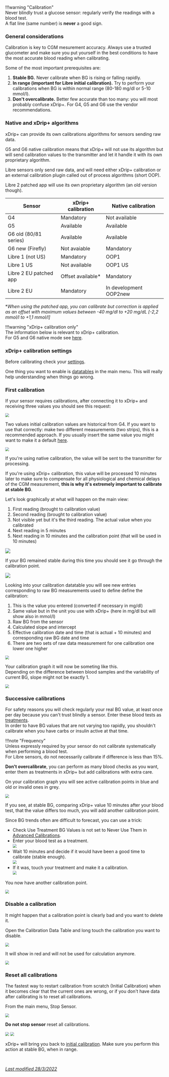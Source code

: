 !!!warning "Calibration"  
    Never blindly trust a glucose sensor: regularly verify the readings with a blood test.  
    A flat line (same number) is **never** a good sign.

### General considerations

Calibration is key to CGM mesurement accuracy. Always use a trusted glucometer and make sure you put yourself in the best conditions to have the most accurate blood reading when calibrating.

Some of the most important prerequisites are:

1. **Stable BG.** Never calibrate when BG is rising or falling rapidly.
2. **In range (important for Libre initial calibration).** Try to perform your calibrations when BG is within normal range (80-180 mg/dl or 5-10 mmol/l).
3. **Don't overcalibrate.** Better few accurate than too many: you will most probably confuse xDrip+. For G4, G5 and G6 use the vendor recommendations.

### Native and xDrip+ algorithms

xDrip+ can provide its own calibrations algorithms for sensors sending raw data.

G5 and G6 native calibration means that xDrip+ will not use its algorithm but will send calibration values to the transmitter and let it handle it with its own proprietary algorithm.

Libre sensors only send raw data, and will need either xDrip+ calibration or an external calibration plugin called out of process algorithms (short OOP).

Libre 2 patched app will use its own proprietary algorithm (an old version though).

| Sensor                 | xDrip+ calibration | Native calibration     |
| ---------------------- | ------------------ | ---------------------- |
| G4                     | Mandatory          | Not available          |
| G5                     | Available          | Available              |
| G6 old (80/81 series)  | Available          | Available              |
| G6 new (Firefly)       | Not avaiable       | Mandatory              |
| Libre 1 (not US)       | Mandatory          | OOP1                   |
| Libre 1 US             | Not available      | OOP1 US                |
| Libre 2 EU patched app | Offset available*  | Mandatory              |
| Libre 2 EU             | Mandatory          | In development OOP2new |

**When using the patched app, you can calibrate but correction is applied as an offset with maximum values between -40 mg/dl to +20 mg/dL [-2,2 mmol/l to +1,1 mmol/l]*

!!!warning "xDrip+ calibration only"  
    The information below is relevant to xDrip+ calibration.  
    For G5 and G6 native mode see [here](https://navid200.github.io/xDrip/docs/Dexcom_page.html).

### xDrip+ calibration settings

Before calibrating check your [settings](../advancedcal).

One thing you want to enable is [datatables](../../use/lesscommon/#show-datatables) in the main menu. This will really help understanding when things go wrong.

### First calibration


If your sensor requires calibrations, after connecting it to xDrip+ and receiving three values you should see this request:

<img src="../images/CAL01.png" style="zoom:75%;" />

Two values initial calibration values are historical from G4. If you want to use that correctly: make two different measurements (two strips), this is a recommended approach. If you usually insert the same value you might want to make it a default [here](../advancedcal/#calibrations).

<img src="../images/CAL02.png" style="zoom:75%;" />

If you're using native calibration, the value will be sent to the transmitter for processing.

If you're using xDrip+ calibration, this value will be processed 10 minutes later to make sure to compensate for all physiological and chemical delays of the CGM measurement, **this is why it's extremely important to calibrate at stable BG**.

Let's look graphically at what will happen on the main view:

1. First reading (brought to calibration value)
2. Second reading (brought to calibration value)
3. Not visible yet but it's the third reading. The actual value when you calibrated
4. Next reading in 5 minutes
5. Next reading in 10 minutes and the calibration point (that will be used in 10 minutes)

<img src="../images/CAL03.png" />

If your BG remained stable during this time you should see it go through the calibration point.

<img src="../images/CAL04.png" />

Looking into your calibration datatable you will see new entries corresponding to raw BG measurements used to define define the calibration:

1. This is the value you entered (converted if necessary in mg/dl)
2. Same value but in the unit you use with xDrip+ (here in mg/dl but will show also in mmol/l)
3. Raw BG from the sensor
4. Calculated slope and intercept
5. Effective calibration date and time (that is actual + 10 minutes) and corresponding raw BG date and time
6. There are two sets of raw data measurement for one calibration one lower one higher

<img src="../images/CAL05.png" style="zoom:75%;"  />

Your calibration graph it will now be someting like this.  
Depending on the difference between blood samples and the variability of current BG, slope might not be exactly 1.

<img src="../images/CAL06.png" style="zoom:75%;"  />

### Successive calibrations

For safety reasons you will check regularly your real BG value, at least once per day because you can't trust blindly a sensor. Enter these blood tests as [treatments](../../use/mainUI/#treatments).  
In order to have BG values that are not varying too rapidly, you shouldn't calibrate when you have carbs or insulin active at that time.

!!!note "Frequency"  
    Unless expressly required by your sensor do not calibrate systematically when performing a blood test.  
    For Libre sensors, do not necessarily calibrate if difference is less than 15%.

**Don't overcalibrate**, you can perform as many blood checks as you want, enter them as treatments in xDrip+ but add calibrations with extra care.

On your calibration graph you will see active calibration points in blue and old or invalid ones in grey.

<img src="../images/CAL15.png" style="zoom:75%;"  />

If you see, at stable BG, comparing xDrip+ value 10 minutes after your blood test, that the value differs too much, you will add another calibration point.

Since BG trends often are difficult to forecast, you can use a trick:

- Check Use Treatment BG Values is not set to Never Use Them in [Advanced Calibrations](../advancedcal).
- Enter your blood test as a treatment.  
  <img src="../images/CAL07.png" style="zoom:75%;"  />
- Wait 10 minutes and decide if it would have been a good time to calibrate (stable enough).  
  <img src="../images/CAL08.png" style="zoom:75%;"  />
- If it was, touch your treatment and make it a calibration.  
  <img src="../../use/images/UI-Treat11.png" style="zoom:75%;"  />

You now have another calibration point.

<img src="../images/CAL09.png" style="zoom:75%;"  />

### Disable a calibration

It might happen that a calibration point is clearly bad and you want to delete it.

Open the Calibration Data Table and long touch the calibration you want to disable.

<img src="../images/CAL10.png" style="zoom:75%;"  />

It will show in red and will not be used for calculation anymore.

<img src="../images/CAL11.png" style="zoom:75%;"  />

### Reset all calibrations

The fastest way to restart calibration from scratch (Initial Calibration) when it becomes clear that the current ones are wrong, or if you don't have data after calibrating is to reset all calibrations.

From the main menu, Stop Sensor.

<img src="../images/CAL12.png" style="zoom:75%;"  />

**Do not stop sensor** reset all calibrations.

<img src="../images/CAL13.png" style="zoom:75%;"  />

<img src="../images/CAL14.png" style="zoom:75%;"  />

xDrip+ will bring you back to [initial calibration](#first-calibration). Make sure you perform this action at stable BG, when in range.

</br>

[*Last modified 28/3/2022*](https://github.com/NightscoutFoundation/xDrip/releases/tag/2022.03.27)
